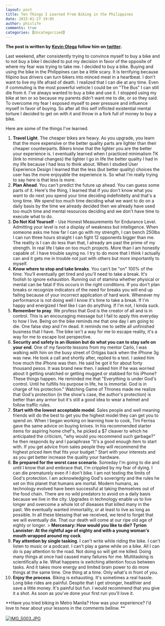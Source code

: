 ```yaml
---
layout: post
title: Ten Things I Learned From Biking in the Philippines
date: 2015-01-27 19:05
author: phislife
comments: true
categories: [Uncategorized]
---
```

<strong>The post is written by <a href="http://kevinolega.com">Kevin Olega</a> follow him on <a href="http://twitter.com/kevinolega">twitter</a>.</strong>

Last weekend, after consistently trying to convince myself to buy a bike and to not buy a bike I decided to put my decision in favor of the opposite of where my fear was trying to take me. I decided to buy a bike. Buying and using the bike in the Philippines can be a little scary. It is terrifying because filipino bus drivers can turn bikers into minced meat in a heartbeat. I don't want to live my life afraid of death. I realized that I can die at any time. Even if commuting is the most powerful vehicle I could be on "The Bus" I can still die from it. I've always wanted to buy a bike and use it. I stopped using my bike at ten or so because my parents didn't want me to die, or so they said. To overcome my fear I exposed myself to peer pressure and influence myself in favor of buying. So after all this self inflicted existential mental torture I decided to get on with it and throw in a fork full of money to buy a bike.

Here are some of the things I've learned.

<ol>
<li><strong>Travel Light</strong>. The cheaper bikes are heavy. As you upgrade, you learn that the more expensive or the better quality parts are lighter than their cheaper counterparts. Bikers know that the lighter you are the better your experience is. I eventually learned when I practiced minimalism TK (link to minimal changes) the lighter I go in life the better quality I had in my life because I had less to think about. When I studied User Experience Design I learned that the less (but better quality) choices the user has the more enjoyable the experience is. So what I'm really trying to say here is that less is more.  </li>
<li><strong>Plan Ahead</strong>. You can't predict the future up ahead. You can guess some parts of it. Here's the thing, I learned that if you don't know what you want to do next you spend your time deciding indefinitelty and that's a long time. We spend too much time deciding what we want to do on a daily basis by the time we already decided then we already have used too much time and mental resources deciding and we don't have time to execute what to do.  </li>
<li><strong>Do Not Kid Yourself</strong> - Use Honest Measurements for Endurance Level. Admitting your level is not a display of weakness but intelligence. When someone asks me how far I can go with my strength, I can bench 250lbs I can run three hours straight I can fight 12 opponents bigger than me. The reality is I can do less than that, I already am past the prime of my strength. In real life I take on too much projects. More than I am honestly capable of. I have trouble saying no. I try to do more that I think I actually can and it gets me in trouble not just with others but more importantly to myself.  </li>
<li><strong>Know where to stop and take breaks</strong>. You can't be "on" 100% of the time. You'll eventually get tired and you'll need to take a break. It's foolish to ignore exhaustion. Running out of stamina whether physical or mental can be fatal if this occurs in the right conditions. If you don't plan breaks or recognize indicators of the need for breaks you will end up failing because of your incorrect application of hard work. Whenever my performance is not doing well I know it's time to take a break. If I'm happy and energized I feel like I can do anything. If I'm not, I kinda suck.</li>
<li><strong>Remember to pray</strong>. We profess that God is the creator of all and is in control. This is an encouraging message but I fail to apply this everyday to how I live. Being on the bike reminds me that one day I am going to die. One false step and I'm dead. It reminds me to settle all unfinished business that I have. The bike isn't a way for me to escape reality, it's a way for me to escape lost perspective. </li>
<li><strong>Security and safety is an illusion but do what you can to stay safe on your end</strong>. One of my favorite lessons from my mentor Carlo, I was walking with him on the busy street of Ortigas back when the iPhone 3g was new. He took a call and shortly after, replied to a text. I asked him how much the iPhone was then. He said he got it for about forty thousand pesos. It was brand new then. I asked him if he was worried about it getting snatched or getting mugged or stabbed for his iPhone? These things happen. He reminded me that "Everything is under God's control. Until he fulfills his purpose in life, he is immortal. God is in charge of his protection." Watching Game of Thrones made me realize that God's protection (in the show's case, the author's protection) is better than any armor but it's still a good idea to wear a helmet and follow traffic rules.</li>
<li><strong>Start with the lowest acceptable model</strong>. Sales people and well meaning friends will do the best to get you the highest model they can get you to spend on. When I began working on learning how to cook, Tim Ferriss gave the same advice on buying knives. In his recommended starter items for aspiring home chef's, he picked a $7 cleaver to which he anticipated the criticism, "why would you recommend such garbage?" he then responds by and I paraphrase "It's a good enough item to start with. If you get advice from sales people they will recommend the highest priced item that fits your budget." Start with your interests and as you get better increase the quality your hardware.  </li>
<li><strong>Be prepared for the worst case scenario</strong>. Someday I'm going to die and until I know that and embrace that, I'm crippled by my fear of dying. I can die prematurely even if I don't bike. I am not testing the limits of God's protection. I am acknowledging God's soverignty and the rules he set on this planet that humans are mortal. Modern humans, as technology evolved have been successful at taking themselves out of the food chain. There are no wild predators to avoid on a daily basis because we live in the city. Upgrades in technology enable us to live longer and overcome a whole lot of diseases that killed many in the past. We eventually wanted immortality, or at least to live as long as possible. In all these blessing that we received, we tend to forget that we will eventually die. That our death will come at our ripe old age of eighty or longer. 
> <strong>Mercenary: How would you like to die?
Tyrion Lannister: At the rightful age of eighty and with a young woman's mouth wrapped around my cock</strong>. </li>
<li><strong>Pay attention by single tasking</strong>. I can't write while riding the bike. I can't listen to music or a podcast. I can't play a game while on a bike. All I can do is pay attention to the road. Not doing so will get me killed. Doing many things at once had caused many failures for me. Multitasking is scientifically a lie. What happens is switching attention focus between tasks. And it takes more energy and limited brain power to do more things at the same time. One thing at a time. Only what's in front of you. </li>
<li><strong>Enjoy the process</strong>. Biking is exhausting. It's sometimes a real hassle. Long bike rides are painful. Despite that I get stronger, healthier and save a little money. It's painful but fun. I would recommend that you give it a shot. As soon as you've done your first run you'll love it.</li>
</ol>

**Have you tried biking in Metro Manila? How was your experience? I'd love to hear about your lessons in the comments bellow. **
<br /><br /><a href="http://philippineislandliving.com/wp-content/uploads/2015/01/IMG_5003.jpg"><img src="http://philippineislandliving.com/wp-content/uploads/2015/01/IMG_5003.jpg" alt="IMG_5003.JPG" class="alignnone size-full" /></a>
